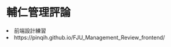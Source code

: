 <h1>輔仁管理評論</h1>

<ui>
  <li>前端設計練習</li>
  <li>https://pinqih.github.io/FJU_Management_Review_frontend/</li>
</ui
